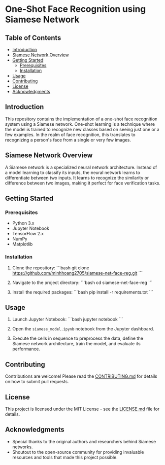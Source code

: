 # One-Shot Face Recognition using Siamese Network

## Table of Contents
- [Introduction](#introduction)
- [Siamese Network Overview](#siamese-network-overview)
- [Getting Started](#getting-started)
  - [Prerequisites](#prerequisites)
  - [Installation](#installation)
- [Usage](#usage)
- [Contributing](#contributing)
- [License](#license)
- [Acknowledgments](#acknowledgments)

## Introduction

This repository contains the implementation of a one-shot face recognition system using a Siamese network. One-shot learning is a technique where the model is trained to recognize new classes based on seeing just one or a few examples. In the realm of face recognition, this translates to recognizing a person's face from a single or very few images.

## Siamese Network Overview

A Siamese network is a specialized neural network architecture. Instead of a model learning to classify its inputs, the neural network learns to differentiate between two inputs. It learns to recognize the similarity or difference between two images, making it perfect for face verification tasks.

## Getting Started

### Prerequisites

- Python 3.x
- Jupyter Notebook
- TensorFlow 2.x
- NumPy
- Matplotlib

### Installation

1. Clone the repository:
\```bash
git clone https://github.com/minhhoang2705/siamese-net-face-reg.git
\```

2. Navigate to the project directory:
\```bash
cd siamese-net-face-reg
\```

3. Install the required packages:
\```bash
pip install -r requirements.txt
\```

## Usage

1. Launch Jupyter Notebook:
\```bash
jupyter notebook
\```

2. Open the `siamese_model.ipynb` notebook from the Jupyter dashboard.

3. Execute the cells in sequence to preprocess the data, define the Siamese network architecture, train the model, and evaluate its performance.

## Contributing

Contributions are welcome! Please read the [CONTRIBUTING.md](CONTRIBUTING.md) for details on how to submit pull requests.

## License

This project is licensed under the MIT License - see the [LICENSE.md](LICENSE.md) file for details.

## Acknowledgments

- Special thanks to the original authors and researchers behind Siamese networks.
- Shoutout to the open-source community for providing invaluable resources and tools that made this project possible.
